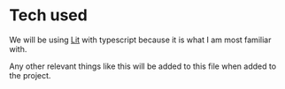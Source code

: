 # Tech used

We will be using [Lit](https://lit.dev/docs/) with typescript because it is what I am most familiar with.

Any other relevant things like this will be added to this file when added to the project.
